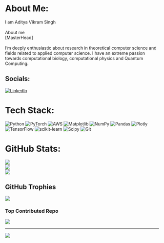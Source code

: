 # About Me:
I am Aditya Vikram Singh<br><br>About me<br>[MasterHead]<br><br>I’m deeply enthusiastic about research in theoretical computer science and fields related to applied computer science. I have an extreme passion towards computational biology, computational physics and Quantum Computing.


## Socials:
[![LinkedIn](https://img.shields.io/badge/LinkedIn-%230077B5.svg?logo=linkedin&logoColor=white)](https://linkedin.com/in/https://www.linkedin.com/in/aditya-vikram-singh-50602a25b/) 

# Tech Stack:
![Python](https://img.shields.io/badge/python-3670A0?style=flat&logo=python&logoColor=ffdd54) ![PyTorch](https://img.shields.io/badge/PyTorch-%23EE4C2C.svg?style=flat&logo=PyTorch&logoColor=white) ![AWS](https://img.shields.io/badge/AWS-%23FF9900.svg?style=flat&logo=amazon-aws&logoColor=white) ![Matplotlib](https://img.shields.io/badge/Matplotlib-%23ffffff.svg?style=flat&logo=Matplotlib&logoColor=black) ![NumPy](https://img.shields.io/badge/numpy-%23013243.svg?style=flat&logo=numpy&logoColor=white) ![Pandas](https://img.shields.io/badge/pandas-%23150458.svg?style=flat&logo=pandas&logoColor=white) ![Plotly](https://img.shields.io/badge/Plotly-%233F4F75.svg?style=flat&logo=plotly&logoColor=white) ![TensorFlow](https://img.shields.io/badge/TensorFlow-%23FF6F00.svg?style=flat&logo=TensorFlow&logoColor=white) ![scikit-learn](https://img.shields.io/badge/scikit--learn-%23F7931E.svg?style=flat&logo=scikit-learn&logoColor=white) ![Scipy](https://img.shields.io/badge/SciPy-%230C55A5.svg?style=flat&logo=scipy&logoColor=%white) ![Git](https://img.shields.io/badge/git-%23F05033.svg?style=flat&logo=git&logoColor=white)
# GitHub Stats:
![](https://github-readme-stats.vercel.app/api?username=brucewayneoptimusprime&theme=transparent&hide_border=false&include_all_commits=true&count_private=true)<br/>
![](https://nirzak-streak-stats.vercel.app/?user=brucewayneoptimusprime&theme=transparent&hide_border=false)<br/>
![](https://github-readme-stats.vercel.app/api/top-langs/?username=brucewayneoptimusprime&theme=transparent&hide_border=false&include_all_commits=true&count_private=true&layout=compact)

## GitHub Trophies
![](https://github-profile-trophy.vercel.app/?username=brucewayneoptimusprime&theme=radical&no-frame=false&no-bg=false&margin-w=4)

### Top Contributed Repo
![](https://github-contributor-stats.vercel.app/api?username=brucewayneoptimusprime&limit=5&theme=dark&combine_all_yearly_contributions=true)

---
[![](https://visitcount.itsvg.in/api?id=brucewayneoptimusprime&icon=0&color=0)](https://visitcount.itsvg.in)

<!-- Proudly created with GPRM ( https://gprm.itsvg.in ) -->
